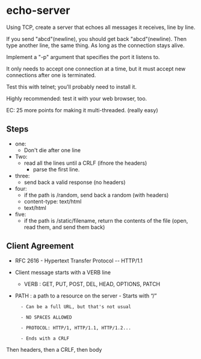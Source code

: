 # echo-server

Using TCP, create a server that echoes all messages it receives, line by line.

If you send "abcd"(newline), you should get back "abcd"(newline). Then type another line, the same thing. As long as the connection stays alive. 

Implement a "-p" argument that specifies the port it listens to.

It only needs to accept one connection at a time, but it must accept new connections after one is terminated.

Test this with telnet; you'll probably need to install it.

Highly recommended: test it with your web browser, too.

EC: 25 more points for making it multi-threaded. (really easy)


## Steps

- one: 
    - Don't die after one line
- Two: 
    - read all the lines until a CRLF (ifnore the headers)
        - parse the first line.
- three: 
    - send back a valid response (no headers)
- four: 
    - if the path is /random, send back a random (with headers)
    - content-type: text/html
    - text/html
- five:
    - if the path is /static/filename, return the contents of the file
    (open, read them, and send them back)


## Client Agreement

- RFC 2616 - Hypertext Transfer Protocol -- HTTP/1.1

- Client message starts with a VERB line
    - VERB : GET, PUT, POST, DEL, HEAD, OPTIONS, PATCH

- PATH : a path to a resource on the server
        - Starts with “/”

        - Can be a full URL, but that's not usual

        - NO SPACES ALLOWED

        - PROTOCOL: HTTP/1, HTTP/1.1, HTTP/1.2...

        - Ends with a CRLF
        
Then headers, then a CRLF, then body
